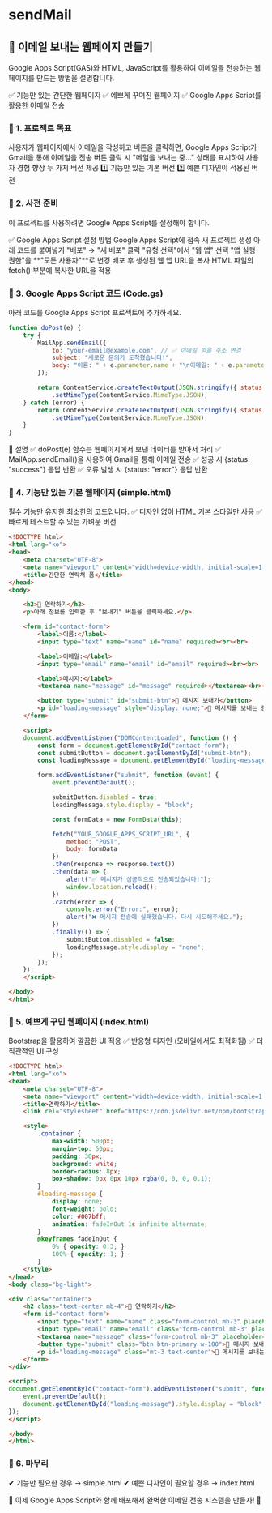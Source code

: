 # sendMail
## 📩 이메일 보내는 웹페이지 만들기

Google Apps Script(GAS)와 HTML, JavaScript를 활용하여
이메일을 전송하는 웹페이지를 만드는 방법을 설명합니다.

✅ 기능만 있는 간단한 웹페이지
✅ 예쁘게 꾸며진 웹페이지
✅ Google Apps Script를 활용한 이메일 전송

### 🚀 1. 프로젝트 목표
사용자가 웹페이지에서 이메일을 작성하고 버튼을 클릭하면,
Google Apps Script가 Gmail을 통해 이메일을 전송
버튼 클릭 시 "메일을 보내는 중..." 상태를 표시하여 사용자 경험 향상
두 가지 버전 제공
1️⃣ 기능만 있는 기본 버전
2️⃣ 예쁜 디자인이 적용된 버전

### 📌 2. 사전 준비
이 프로젝트를 사용하려면 Google Apps Script를 설정해야 합니다.

✅ Google Apps Script 설정 방법
Google Apps Script에 접속
새 프로젝트 생성
아래 코드를 붙여넣기
"배포" → "새 배포" 클릭
"유형 선택"에서 "웹 앱" 선택
"앱 실행 권한"을 **"모든 사용자"**로 변경
배포 후 생성된 웹 앱 URL을 복사
HTML 파일의 fetch() 부분에 복사한 URL을 적용

### 📌 3. Google Apps Script 코드 (Code.gs)
아래 코드를 Google Apps Script 프로젝트에 추가하세요.

```javascript
function doPost(e) {
    try {
        MailApp.sendEmail({
            to: "your-email@example.com", // ✅ 이메일 받을 주소 변경
            subject: "새로운 문의가 도착했습니다!",
            body: "이름: " + e.parameter.name + "\n이메일: " + e.parameter.email + "\n메시지: " + e.parameter.message
        });

        return ContentService.createTextOutput(JSON.stringify({ status: "success" }))
            .setMimeType(ContentService.MimeType.JSON);
    } catch (error) {
        return ContentService.createTextOutput(JSON.stringify({ status: "error", message: error.toString() }))
            .setMimeType(ContentService.MimeType.JSON);
    }
}
```

📌 설명
✅ doPost(e) 함수는 웹페이지에서 보낸 데이터를 받아서 처리
✅ MailApp.sendEmail()을 사용하여 Gmail을 통해 이메일 전송
✅ 성공 시 {status: "success"} 응답 반환
✅ 오류 발생 시 {status: "error"} 응답 반환

### 📌 4. 기능만 있는 기본 웹페이지 (simple.html)
필수 기능만 유지한 최소한의 코드입니다.
✅ 디자인 없이 HTML 기본 스타일만 사용
✅ 빠르게 테스트할 수 있는 가벼운 버전

```html
<!DOCTYPE html>
<html lang="ko">
<head>
    <meta charset="UTF-8">
    <meta name="viewport" content="width=device-width, initial-scale=1.0">
    <title>간단한 연락처 폼</title>
</head>
<body>

    <h2>📩 연락하기</h2>
    <p>아래 정보를 입력한 후 "보내기" 버튼을 클릭하세요.</p>

    <form id="contact-form">
        <label>이름:</label>
        <input type="text" name="name" id="name" required><br><br>

        <label>이메일:</label>
        <input type="email" name="email" id="email" required><br><br>

        <label>메시지:</label>
        <textarea name="message" id="message" required></textarea><br><br>

        <button type="submit" id="submit-btn">📨 메시지 보내기</button>
        <p id="loading-message" style="display: none;">📨 메시지를 보내는 중...</p>
    </form>

    <script>
    document.addEventListener("DOMContentLoaded", function () {
        const form = document.getElementById("contact-form");
        const submitButton = document.getElementById("submit-btn");
        const loadingMessage = document.getElementById("loading-message");

        form.addEventListener("submit", function (event) {
            event.preventDefault();

            submitButton.disabled = true;
            loadingMessage.style.display = "block";

            const formData = new FormData(this);

            fetch("YOUR_GOOGLE_APPS_SCRIPT_URL", {
                method: "POST",
                body: formData
            })
            .then(response => response.text())
            .then(data => {
                alert("✅ 메시지가 성공적으로 전송되었습니다!");
                window.location.reload();
            })
            .catch(error => {
                console.error("Error:", error);
                alert("❌ 메시지 전송에 실패했습니다. 다시 시도해주세요.");
            })
            .finally(() => {
                submitButton.disabled = false;
                loadingMessage.style.display = "none";
            });
        });
    });
    </script>

</body>
</html>
```

### 📌 5. 예쁘게 꾸민 웹페이지 (index.html)
Bootstrap을 활용하여 깔끔한 UI 적용
✅ 반응형 디자인 (모바일에서도 최적화됨)
✅ 더 직관적인 UI 구성

```html
<!DOCTYPE html>
<html lang="ko">
<head>
    <meta charset="UTF-8">
    <meta name="viewport" content="width=device-width, initial-scale=1.0">
    <title>연락하기</title>
    <link rel="stylesheet" href="https://cdn.jsdelivr.net/npm/bootstrap@5.3.0/dist/css/bootstrap.min.css">

    <style>
        .container {
            max-width: 500px;
            margin-top: 50px;
            padding: 30px;
            background: white;
            border-radius: 8px;
            box-shadow: 0px 0px 10px rgba(0, 0, 0, 0.1);
        }
        #loading-message {
            display: none;
            font-weight: bold;
            color: #007bff;
            animation: fadeInOut 1s infinite alternate;
        }
        @keyframes fadeInOut {
            0% { opacity: 0.3; }
            100% { opacity: 1; }
        }
    </style>
</head>
<body class="bg-light">

<div class="container">
    <h2 class="text-center mb-4">📩 연락하기</h2>
    <form id="contact-form">
        <input type="text" name="name" class="form-control mb-3" placeholder="이름" required>
        <input type="email" name="email" class="form-control mb-3" placeholder="이메일" required>
        <textarea name="message" class="form-control mb-3" placeholder="메시지 입력..." required></textarea>
        <button type="submit" class="btn btn-primary w-100">📨 메시지 보내기</button>
        <p id="loading-message" class="mt-3 text-center">📨 메시지를 보내는 중...</p>
    </form>
</div>

<script>
document.getElementById("contact-form").addEventListener("submit", function(event) {
    event.preventDefault();
    document.getElementById("loading-message").style.display = "block";
});
</script>

</body>
</html>
```

### 📌 6. 마무리
✔ 기능만 필요한 경우 → simple.html
✔ 예쁜 디자인이 필요할 경우 → index.html

🚀 이제 Google Apps Script와 함께 배포해서 완벽한 이메일 전송 시스템을 만들자! 🚀
